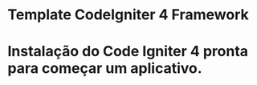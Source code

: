 # Template CodeIgniter 4 Framework

# Instalação do Code Igniter 4 pronta para começar um aplicativo.
